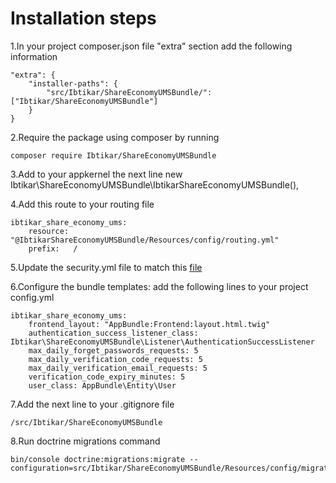 Installation steps
==================

1.In your project composer.json file "extra" section add the following information

    "extra": {
        "installer-paths": {
            "src/Ibtikar/ShareEconomyUMSBundle/": ["Ibtikar/ShareEconomyUMSBundle"]
        }
    }

2.Require the package using composer by running

    composer require Ibtikar/ShareEconomyUMSBundle

3.Add to your appkernel the next line
    new Ibtikar\ShareEconomyUMSBundle\IbtikarShareEconomyUMSBundle(),

4.Add this route to your routing file

    ibtikar_share_economy_ums:
        resource: "@IbtikarShareEconomyUMSBundle/Resources/config/routing.yml"
        prefix:   /


5.Update the security.yml file to match this [file](http://github.com/Ibtikar/ShareEconomyUMSBundle/tree/master/Resources/doc/security.yml)

6.Configure the bundle templates: add the following lines to your project config.yml

    ibtikar_share_economy_ums:
        frontend_layout: "AppBundle:Frontend:layout.html.twig"
        authentication_success_listener_class: Ibtikar\ShareEconomyUMSBundle\Listener\AuthenticationSuccessListener
        max_daily_forget_passwords_requests: 5
        max_daily_verification_code_requests: 5
        max_daily_verification_email_requests: 5
        verification_code_expiry_minutes: 5
        user_class: AppBundle\Entity\User

7.Add the next line to your .gitignore file

    /src/Ibtikar/ShareEconomyUMSBundle

8.Run doctrine migrations command

    bin/console doctrine:migrations:migrate --configuration=src/Ibtikar/ShareEconomyUMSBundle/Resources/config/migrations.yml